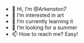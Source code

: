 - 👋 Hi, I’m @Arkenston7
- 👀 I’m interested in art
- 🌱 I’m currently learning it
- 💞️ I’m looking for a summer
- 📫 How to reach me? Easy!

<!---
Arkenston7/Arkenston7 is a ✨ special ✨ repository because its `README.md` (this file) appears on your GitHub profile.
You can click the Preview link to take a look at your changes.
--->
